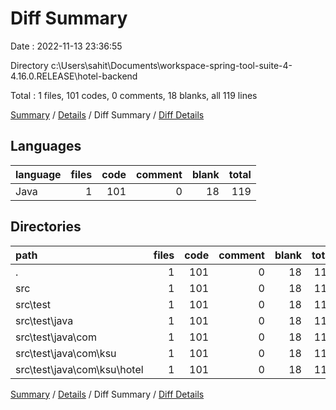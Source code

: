# Diff Summary

Date : 2022-11-13 23:36:55

Directory c:\\Users\\sahit\\Documents\\workspace-spring-tool-suite-4-4.16.0.RELEASE\\hotel-backend

Total : 1 files,  101 codes, 0 comments, 18 blanks, all 119 lines

[Summary](results.md) / [Details](details.md) / Diff Summary / [Diff Details](diff-details.md)

## Languages
| language | files | code | comment | blank | total |
| :--- | ---: | ---: | ---: | ---: | ---: |
| Java | 1 | 101 | 0 | 18 | 119 |

## Directories
| path | files | code | comment | blank | total |
| :--- | ---: | ---: | ---: | ---: | ---: |
| . | 1 | 101 | 0 | 18 | 119 |
| src | 1 | 101 | 0 | 18 | 119 |
| src\\test | 1 | 101 | 0 | 18 | 119 |
| src\\test\\java | 1 | 101 | 0 | 18 | 119 |
| src\\test\\java\\com | 1 | 101 | 0 | 18 | 119 |
| src\\test\\java\\com\\ksu | 1 | 101 | 0 | 18 | 119 |
| src\\test\\java\\com\\ksu\\hotel | 1 | 101 | 0 | 18 | 119 |

[Summary](results.md) / [Details](details.md) / Diff Summary / [Diff Details](diff-details.md)